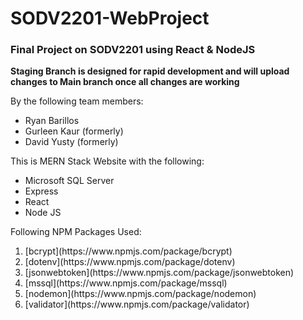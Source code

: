 # SODV2201-WebProject

### Final Project on SODV2201 using React &amp; NodeJS

**Staging Branch is designed for rapid development and will upload changes to Main branch once all changes are working**

By the following team members:

- Ryan Barillos
- Gurleen Kaur (formerly)
- David Yusty (formerly)

This is MERN Stack Website with the following:

- Microsoft SQL Server
- Express
- React
- Node JS

Following NPM Packages Used:

<ol>
<li>[bcrypt](https://www.npmjs.com/package/bcrypt)</li>
<li>[dotenv](https://www.npmjs.com/package/dotenv)</li>
<li>[jsonwebtoken](https://www.npmjs.com/package/jsonwebtoken)</li>
<li>[mssql](https://www.npmjs.com/package/mssql)</li>
<li>[nodemon](https://www.npmjs.com/package/nodemon)</li>
<li>[validator](https://www.npmjs.com/package/validator)</li>
</ol>
